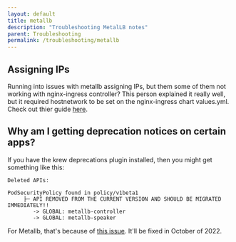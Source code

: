 ```yaml
---
layout: default
title: metallb
description: "Troubleshooting MetalLB notes"
parent: Troubleshooting
permalink: /troubleshooting/metallb
---
```


## Assigning IPs 
Running into issues with metallb assigning IPs, but them some of them not working with nginx-ingress controller? This person explained it really well, but it required hostnetwork to be set on the nginx-ingress chart values.yml. Check out thier guide [here](https://ericsmasal.com/2021/08/nginx-ingress-load-balancer-and-metallb/).

## Why am I getting deprecation notices on certain apps?
If you have the krew deprecations plugin installed, then you might get something like this:
```
Deleted APIs:

PodSecurityPolicy found in policy/v1beta1
	 ├─ API REMOVED FROM THE CURRENT VERSION AND SHOULD BE MIGRATED IMMEDIATELY!!
		-> GLOBAL: metallb-controller
		-> GLOBAL: metallb-speaker
```
For Metallb, that's because of [this issue](https://github.com/metallb/metallb/issues/1401#issuecomment-1140806861). It'll be fixed in October of 2022.
